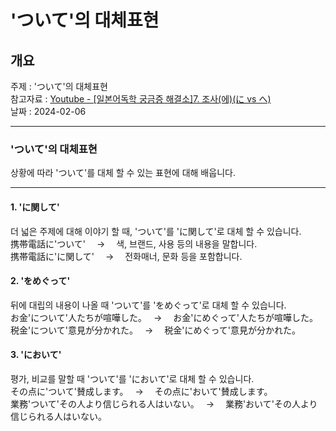 # 'ついて'의 대체표현

## 개요

주제 : 'ついて'의 대체표현<br>
참고자료 : [Youtube - [일본어독학 궁금증 해결소]7. 조사(에)(に vs へ)](https://youtu.be/3TerpglOhDk?si=vajbHxwiAMzyr-OV)<br>
날짜 : 2024-02-06<br>

---

### 'ついて'의 대체표현

상황에 따라 'ついて'를 대체 할 수 있는 표현에 대해 배웁니다.<br>

---

#### 1. 'に関して'

더 넓은 주제에 대해 이야기 할 때, 'ついて'를 'に関して'로 대체 할 수 있습니다.<br>
携帯電話に'ついて'　 → 　색, 브랜드, 사용 등의 내용을 말합니다.<br>
携帯電話に'に関して'　 → 　전화매너, 문화 등을 포함합니다.<br>

#### 2. 'をめぐって'

뒤에 대립의 내용이 나올 때 'ついて'를 'をめぐって'로 대체 할 수 있습니다.<br>
お金'について'人たちが喧嘩した。　 → 　お金'にめぐって'人たちが喧嘩した。<br>
税金'について'意見が分かれた。　 → 　税金'にめぐって'意見が分かれた。<br>

#### 3. 'において'

평가, 비교를 말할 때 'ついて'를 'において'로 대체 할 수 있습니다.<br>
その点に'ついて'賛成します。　 → 　その点に'おいて'賛成します。<br>
業務'ついて'その人より信じられる人はいない。　 → 　業務'おいて'その人より信じられる人はいない。<br>
